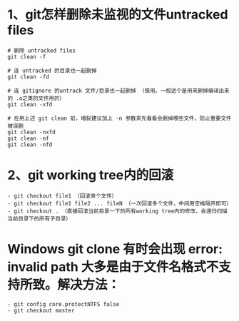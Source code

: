 # 1、git怎样删除未监视的文件untracked files #

    # 删除 untracked files
    git clean -f
     
    # 连 untracked 的目录也一起删掉
    git clean -fd
     
    # 连 gitignore 的untrack 文件/目录也一起删掉 （慎用，一般这个是用来删掉编译出来的 .o之类的文件用的）
    git clean -xfd
     
    # 在用上述 git clean 前，墙裂建议加上 -n 参数来先看看会删掉哪些文件，防止重要文件被误删
    git clean -nxfd
    git clean -nf
    git clean -nfd

# 2、git working tree内的回滚 #

    - git checkout file1 （回滚单个文件）
    - git checkout file1 file2 ... fileN （一次回滚多个文件，中间用空格隔开即可）
    - git checkout . （直接回滚当前目录一下的所有working tree内的修改，会递归扫描当前目录下的所有子目录）

# Windows git clone 有时会出现 error: invalid path 大多是由于文件名格式不支持所致。解决方法：
    - git config core.protectNTFS false
    - git checkout master